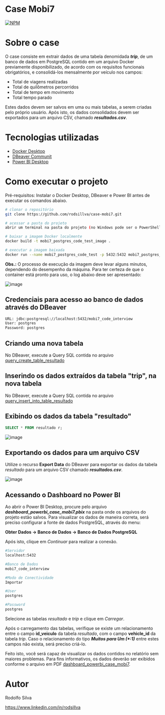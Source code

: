 # Case Mobi7
[![NPM](https://img.shields.io/npm/l/react)](https://github.com/rodsillva/case-mobi7/blob/main/LICENSE)

# Sobre o case

O case consiste em extrair dados de uma tabela denomidada **_trip_**, de um banco de dados em PostgreSQL contido em um arquivo Docker previamente disponibilizado, de acordo com os requisitos funcionais obrigatórios, e consolidá-los mensalmente por veículo nos campos:
- Total de viagens realizadas
- Total de quilômetros percorridos
- Total de tempo em movimento 
- Total tempo parado

Estes dados devem ser salvos em uma ou mais tabelas, a serem criadas pelo próprio usuário. Após isto, os dados consolidados devem ser exportados para um arquivo CSV, chamado **_resultados.csv_**.

# Tecnologias utilizadas
- [Docker Desktop](https://www.docker.com/products/docker-desktop/)
- [DBeaver Communit](https://dbeaver.io/download/)
- [Power BI Desktop](https://powerbi.microsoft.com/pt-br/desktop/)

# Como executar o projeto
Pré-requisitos: Instalar o Docker Desktop, DBeaver e Power BI antes de executar os comandos abaixo.

```bash
# clonar o repositório
git clone https://github.com/rodsillva/case-mobi7.git

# acessar a pasta do projeto
abrir um terminal na pasta do projeto (no Windows pode ser o PowerShell)

# baixar a imagem Docker localmente
docker build -t mobi7_postgres_code_test_image .

# executar a imagem baixada
docker run --name mobi7_postgres_code_test -p 5432:5432 mobi7_postgres_code_test_image
```
**Obs.:** O processo de execução da imagem deve levar alguns minutos, dependendo do desempenho da máquina. Para ter certeza de que o container está pronto para uso, o log abaixo deve ser apresentado:

![image](https://user-images.githubusercontent.com/62675395/185068746-a41fe990-af21-49e2-8102-15901597a769.png)

## Credenciais para acesso ao banco de dados através do DBeaver
```bash
URL: jdbc:postgresql://localhost:5432/mobi7_code_interview
User: postgres
Password: postgres
```
## Criando uma nova tabela
No DBeaver, execute a Query SQL contida no arquivo [query_create_table_resultado](https://github.com/rodsillva/case-mobi7/blob/main/query_create_table_resultado.sql)

## Inserindo os dados extraídos da tabela "trip", na nova tabela
No DBeaver, execute a Query SQL contida no arquivo [query_insert_into_table_resultado](https://github.com/rodsillva/case-mobi7/blob/main/query_insert_into_table_resultado.sql)
 
## Exibindo os dados da tabela "resultado"
```sql
SELECT * FROM resultado r;
```
![image](https://user-images.githubusercontent.com/62675395/185073624-164b6811-fec7-430a-97a5-b5ef7731c2c1.png)

## Exportando os dados para um arquivo CSV
Utilize o recurso **Export Data** do DBeaver para exportar os dados da tabela *resultado* para um arquivo CSV chamado **_resultados.csv_**.

![image](https://user-images.githubusercontent.com/62675395/185074139-559ab86d-555e-4dbb-8431-2b29548795df.png)

## Acessando o Dashboard no Power BI
Ao abrir o Power BI Desktop, procure pelo arquivo **_dashboard_powerbi_case_mobi7.pbix_** na pasta onde os arquivos do projeto estão salvos.
Para visualizar os dados de maneira correta, será preciso configurar a fonte de dados PostgreSQL, através do menu:

**Obter Dados -> Banco de Dados -> Banco de Dados PostgreSQL**

Após isto, clique em *Continuar* para realizar a conexão.

```bash
#Servidor
localhost:5432

#Banco de Dados
mobi7_code_interview

#Modo de Conectividade
Importar

#User
postgres

#Password
postgres
```
Selecione as tabelas *resultado* e *trip* e clique em *Carregar*.

Após o carregamento das tabelas, verifique se existe um relacionamento entre o campo **id_veiculo** da tabela *resultado*, com o campo **vehicle_id** da tabela *trip*. Caso o relacionamento do tipo **_Muitos para Um (*:1)_** entre estes campos não exista, será preciso criá-lo.

Feito isto, você será capaz de visualizar os dados contidos no relatório sem maiores problemas. Para fins informativos, os dados deverão ser exibidos conforme o arquivo em PDF [dashboard_powerbi_case_mobi7](https://github.com/rodsillva/case-mobi7/blob/main/dashboard_powerbi_case_mobi7.pdf).

# Autor
Rodolfo Silva

https://www.linkedin.com/in/rodsillva
